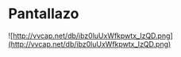 # Pantallazo #

![http://vvcap.net/db/ibz0luUxWfkpwtx_IzQD.png](http://vvcap.net/db/ibz0luUxWfkpwtx_IzQD.png)